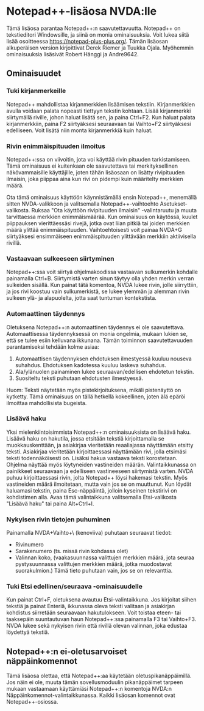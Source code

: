 # Notepad++-lisäosa NVDA:lle #

Tämä lisäosa parantaa Notepad++:n saavutettavuutta. Notepad++ on tekstieditori Windowsille, ja siinä on monia ominaisuuksia. Voit lukea siitä lisää osoitteessa <https://notepad-plus-plus.org/>.
Tämän lisäosan alkuperäisen version kirjoittivat Derek Riemer ja Tuukka Ojala. Myöhemmin ominaisuuksia lisäsivät Robert Hänggi ja Andre9642.

## Ominaisuudet

### Tuki kirjanmerkeille

Notepad++ mahdollistaa kirjanmerkkien lisäämisen tekstiin.
Kirjanmerkkien avulla voidaan palata nopeasti tiettyyn tekstin kohtaan.
Lisää kirjanmerkki siirtymällä riville, johon haluat lisätä sen, ja paina Ctrl+F2.
Kun haluat palata kirjanmerkkiin, paina F2 siirtyäksesi seuraavaan tai Vaihto+F2 siirtyäksesi edelliseen.
Voit lisätä niin monta kirjanmerkkiä kuin haluat.

### Rivin enimmäispituuden ilmoitus

Notepad++:ssa on viivoitin, jota voi käyttää rivin pituuden tarkistamiseen. Tämä ominaisuus ei kuitenkaan ole saavutettava tai merkityksellinen näkövammaisille käyttäjille, joten tähän lisäosaan on lisätty rivipituuden ilmaisin, joka piippaa aina kun rivi on pidempi kuin määritelty merkkien määrä.

Ota tämä ominaisuus käyttöön käynnistämällä ensin Notepad++, menemällä sitten NVDA-valikkoon ja valitsemalla Notepad++-vaihtoehto Asetukset-valikosta. Ruksaa "Ota käyttöön rivipituuden ilmaisin" -valintaruutu ja muuta tarvittaessa merkkien enimmäismäärää. Kun ominaisuus on käytössä, kuulet piippauksen vierittäessäsi rivejä, jotka ovat liian pitkiä tai joiden merkkien määrä ylittää enimmäispituuden. Vaihtoehtoisesti voit painaa NVDA+G siirtyäksesi ensimmäiseen enimmäispituuden ylittävään merkkiin aktiivisella rivillä.

### Vastaavaan sulkeeseen siirtyminen

Notepad++:ssa voit siirtyä ohjelmakoodissa vastaavan sulkumerkin kohdalle painamalla Ctrl+B.
Siirtymistä varten sinun täytyy olla yhden merkin verran sulkeiden sisällä.
Kun painat tätä komentoa, NVDA lukee rivin, jolle siirryttiin, ja jos rivi koostuu vain sulkumerkistä, se lukee ylemmän ja alemman rivin sulkeen ylä- ja alapuolelta, jotta saat tuntuman kontekstista.

### Automaattinen täydennys

Oletuksena Notepad++:n automaattinen täydennys ei ole saavutettava. Automaattisessa täydennyksessä on monia ongelmia, mukaan lukien se, että se tulee esiin kelluvana ikkunana. Tämän toiminnon saavutettavuuden parantamiseksi tehdään kolme asiaa:

1. Automaattisen täydennyksen ehdotuksen ilmestyessä kuuluu nouseva suhahdus. Ehdotuksen kadotessa kuuluu laskeva suhahdus.
2. Ala/ylänuolen painaminen lukee seuraavan/edellisen ehdotetun tekstin.
3. Suositeltu teksti puhutaan ehdotusten ilmestyessä.

Huom: Teksti näytetään myös pistekirjoituksena, mikäli pistenäyttö on kytketty. Tämä ominaisuus on tällä hetkellä kokeellinen, joten älä epäröi ilmoittaa mahdollisista bugeista.

### Lisäävä haku

Yksi mielenkiintoisimmista Notepad++:n ominaisuuksista on lisäävä haku.
Lisäävä haku on hakutila, jossa etsitään tekstiä kirjoittamalla se muokkauskenttään, ja asiakirjaa vieritetään reaaliajassa näyttämään etsitty teksti.
Asiakirjaa vieritetään kirjoittaessasi näyttämään rivi, jolla etsimäsi teksti todennäköisesti on. Lisäksi hakua vastaava teksti korostetaan.
Ohjelma näyttää myös löytyneiden vastineiden määrän. Valintaikkunassa on painikkeet seuraavaan ja edelliseen vastineeseen siirtymistä varten.
NVDA puhuu kirjoittaessasi rivin, jolta Notepad++ löysi hakemasi tekstin. Myös vastineiden määrä ilmoitetaan, mutta vain jos se on muuttunut.
Kun löydät haluamasi tekstin, paina Esc-näppäintä, jolloin kyseinen tekstirivi on kohdistimen alla.
Avaa tämä valintaikkuna valitsemalla Etsi-valikosta "Lisäävä haku" tai paina Alt+Ctrl+I.

### Nykyisen rivin tietojen puhuminen

Painamalla NVDA+Vaihto+\ (kenoviiva) puhutaan seuraavat tiedot:

* Rivinumero
* Sarakenumero (ts. missä rivin kohdassa olet)
* Valinnan koko, (vaakasuunnassa valittujen merkkien määrä, jota seuraa pystysuunnassa valittujen merkkien määrä, jotka muodostavat suorakulmion.) Tämä tieto puhutaan vain, jos se on relevanttia.

### Tuki Etsi edellinen/seuraava -ominaisuudelle

Kun painat Ctrl+F, oletuksena avautuu Etsi-valintaikkuna.
Jos kirjoitat siihen tekstiä ja painat Enteriä, ikkunassa oleva teksti valitaan ja asiakirjan kohdistus siirretään seuraavaan hakutulokseen.
Voit toistaa eteen- tai taaksepäin suuntautuvan haun Notepad++:ssa painamalla F3 tai Vaihto+F3.
NVDA lukee sekä nykyisen rivin että rivillä olevan valinnan, joka edustaa löydettyä tekstiä.

## Notepad++:n ei-oletusarvoiset näppäinkomennot

Tämä lisäosa olettaa, että Notepad++:aa käytetään oletuspikanäppäimillä.
Jos näin ei ole, muuta tämän sovellusmoduulin pikanäppäimet tarpeen mukaan vastaamaan käyttämiäsi Notepad++:n komentoja NVDA:n Näppäinkomennot-valintaikkunassa.
Kaikki lisäosan komennot ovat Notepad++-osiossa.
